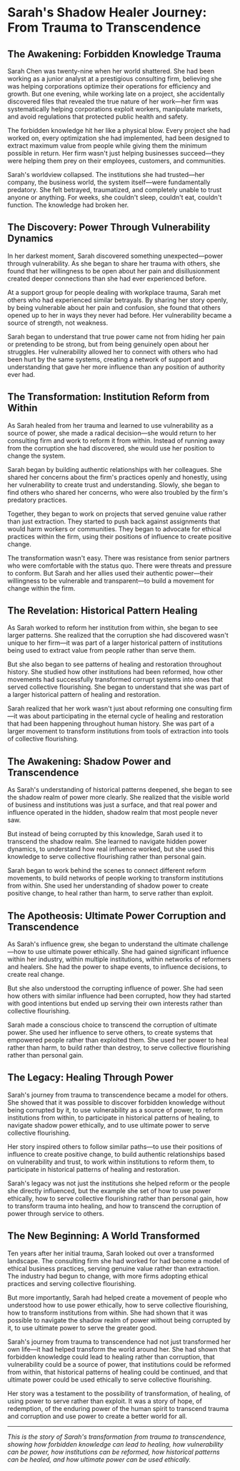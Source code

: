 # Sarah's Shadow Healer Journey: From Trauma to Transcendence

## The Awakening: Forbidden Knowledge Trauma

Sarah Chen was twenty-nine when her world shattered. She had been working as a junior analyst at a prestigious consulting firm, believing she was helping corporations optimize their operations for efficiency and growth. But one evening, while working late on a project, she accidentally discovered files that revealed the true nature of her work—her firm was systematically helping corporations exploit workers, manipulate markets, and avoid regulations that protected public health and safety.

The forbidden knowledge hit her like a physical blow. Every project she had worked on, every optimization she had implemented, had been designed to extract maximum value from people while giving them the minimum possible in return. Her firm wasn't just helping businesses succeed—they were helping them prey on their employees, customers, and communities.

Sarah's worldview collapsed. The institutions she had trusted—her company, the business world, the system itself—were fundamentally predatory. She felt betrayed, traumatized, and completely unable to trust anyone or anything. For weeks, she couldn't sleep, couldn't eat, couldn't function. The knowledge had broken her.

## The Discovery: Power Through Vulnerability Dynamics

In her darkest moment, Sarah discovered something unexpected—power through vulnerability. As she began to share her trauma with others, she found that her willingness to be open about her pain and disillusionment created deeper connections than she had ever experienced before.

At a support group for people dealing with workplace trauma, Sarah met others who had experienced similar betrayals. By sharing her story openly, by being vulnerable about her pain and confusion, she found that others opened up to her in ways they never had before. Her vulnerability became a source of strength, not weakness.

Sarah began to understand that true power came not from hiding her pain or pretending to be strong, but from being genuinely open about her struggles. Her vulnerability allowed her to connect with others who had been hurt by the same systems, creating a network of support and understanding that gave her more influence than any position of authority ever had.

## The Transformation: Institution Reform from Within

As Sarah healed from her trauma and learned to use vulnerability as a source of power, she made a radical decision—she would return to her consulting firm and work to reform it from within. Instead of running away from the corruption she had discovered, she would use her position to change the system.

Sarah began by building authentic relationships with her colleagues. She shared her concerns about the firm's practices openly and honestly, using her vulnerability to create trust and understanding. Slowly, she began to find others who shared her concerns, who were also troubled by the firm's predatory practices.

Together, they began to work on projects that served genuine value rather than just extraction. They started to push back against assignments that would harm workers or communities. They began to advocate for ethical practices within the firm, using their positions of influence to create positive change.

The transformation wasn't easy. There was resistance from senior partners who were comfortable with the status quo. There were threats and pressure to conform. But Sarah and her allies used their authentic power—their willingness to be vulnerable and transparent—to build a movement for change within the firm.

## The Revelation: Historical Pattern Healing

As Sarah worked to reform her institution from within, she began to see larger patterns. She realized that the corruption she had discovered wasn't unique to her firm—it was part of a larger historical pattern of institutions being used to extract value from people rather than serve them.

But she also began to see patterns of healing and restoration throughout history. She studied how other institutions had been reformed, how other movements had successfully transformed corrupt systems into ones that served collective flourishing. She began to understand that she was part of a larger historical pattern of healing and restoration.

Sarah realized that her work wasn't just about reforming one consulting firm—it was about participating in the eternal cycle of healing and restoration that had been happening throughout human history. She was part of a larger movement to transform institutions from tools of extraction into tools of collective flourishing.

## The Awakening: Shadow Power and Transcendence

As Sarah's understanding of historical patterns deepened, she began to see the shadow realm of power more clearly. She realized that the visible world of business and institutions was just a surface, and that real power and influence operated in the hidden, shadow realm that most people never saw.

But instead of being corrupted by this knowledge, Sarah used it to transcend the shadow realm. She learned to navigate hidden power dynamics, to understand how real influence worked, but she used this knowledge to serve collective flourishing rather than personal gain.

Sarah began to work behind the scenes to connect different reform movements, to build networks of people working to transform institutions from within. She used her understanding of shadow power to create positive change, to heal rather than harm, to serve rather than exploit.

## The Apotheosis: Ultimate Power Corruption and Transcendence

As Sarah's influence grew, she began to understand the ultimate challenge—how to use ultimate power ethically. She had gained significant influence within her industry, within multiple institutions, within networks of reformers and healers. She had the power to shape events, to influence decisions, to create real change.

But she also understood the corrupting influence of power. She had seen how others with similar influence had been corrupted, how they had started with good intentions but ended up serving their own interests rather than collective flourishing.

Sarah made a conscious choice to transcend the corruption of ultimate power. She used her influence to serve others, to create systems that empowered people rather than exploited them. She used her power to heal rather than harm, to build rather than destroy, to serve collective flourishing rather than personal gain.

## The Legacy: Healing Through Power

Sarah's journey from trauma to transcendence became a model for others. She showed that it was possible to discover forbidden knowledge without being corrupted by it, to use vulnerability as a source of power, to reform institutions from within, to participate in historical patterns of healing, to navigate shadow power ethically, and to use ultimate power to serve collective flourishing.

Her story inspired others to follow similar paths—to use their positions of influence to create positive change, to build authentic relationships based on vulnerability and trust, to work within institutions to reform them, to participate in historical patterns of healing and restoration.

Sarah's legacy was not just the institutions she helped reform or the people she directly influenced, but the example she set of how to use power ethically, how to serve collective flourishing rather than personal gain, how to transform trauma into healing, and how to transcend the corruption of power through service to others.

## The New Beginning: A World Transformed

Ten years after her initial trauma, Sarah looked out over a transformed landscape. The consulting firm she had worked for had become a model of ethical business practices, serving genuine value rather than extraction. The industry had begun to change, with more firms adopting ethical practices and serving collective flourishing.

But more importantly, Sarah had helped create a movement of people who understood how to use power ethically, how to serve collective flourishing, how to transform institutions from within. She had shown that it was possible to navigate the shadow realm of power without being corrupted by it, to use ultimate power to serve the greater good.

Sarah's journey from trauma to transcendence had not just transformed her own life—it had helped transform the world around her. She had shown that forbidden knowledge could lead to healing rather than corruption, that vulnerability could be a source of power, that institutions could be reformed from within, that historical patterns of healing could be continued, and that ultimate power could be used ethically to serve collective flourishing.

Her story was a testament to the possibility of transformation, of healing, of using power to serve rather than exploit. It was a story of hope, of redemption, of the enduring power of the human spirit to transcend trauma and corruption and use power to create a better world for all.

---

*This is the story of Sarah's transformation from trauma to transcendence, showing how forbidden knowledge can lead to healing, how vulnerability can be power, how institutions can be reformed, how historical patterns can be healed, and how ultimate power can be used ethically.*
